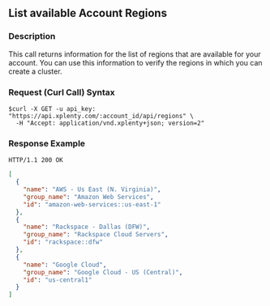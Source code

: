 ## List available Account Regions

### Description
This call returns information for the list of regions that are available for your account.
You can use this information to verify the regions in which you can create a cluster.

### Request (Curl Call) Syntax
```shell
$curl -X GET -u api_key: "https://api.xplenty.com/:account_id/api/regions" \
  -H "Accept: application/vnd.xplenty+json; version=2"
```

### Response Example
```HTTP
HTTP/1.1 200 OK
```

```json
[
  {
    "name": "AWS - Us East (N. Virginia)",
    "group_name": "Amazon Web Services",
    "id": "amazon-web-services::us-east-1"
  },
  {
    "name": "Rackspace - Dallas (DFW)",
    "group_name": "Rackspace Cloud Servers",
    "id": "rackspace::dfw"
  },
  {
    "name": "Google Cloud",
    "group_name": "Google Cloud - US (Central)",
    "id": "us-central1"
  }
]
```

